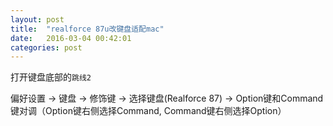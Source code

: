 ```yaml
---
layout: post
title:  "realforce 87u改键盘适配mac"
date:   2016-03-04 00:42:01
categories: post
---
```



打开键盘底部的`跳线2`

偏好设置 -> 键盘 -> 修饰键 -> 选择键盘(Realforce 87) -> Option键和Command键对调（Option键右侧选择Command, Command键右侧选择Option）
